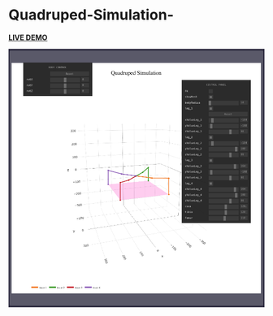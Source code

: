 # Quadruped-Simulation-


**[LIVE DEMO](https://cryptic-atoll-30802.herokuapp.com)**

![Shot of what this looks like?](screen_1.PNG)
